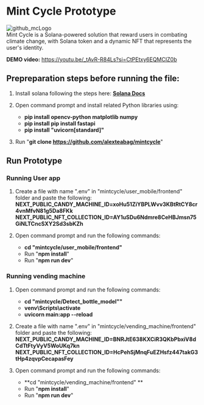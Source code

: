 # Mint Cycle Prototype
![github_mcLogo](https://github.com/alexteabag/mintcycle/assets/93482528/92ed8e72-3718-41d7-9b7a-3178b8facfe8)  
Mint Cycle is a Solana-powered solution that reward users in combating climate change, with Solana token and a dynamic NFT that represents the user's identity.   

**DEMO video:** https://youtu.be/_tAvR-R84Ls?si=CtPEtxy6EQMCIZ0b

## Prepreparation steps before running the file:
1) Install solana following the steps here: **[Solana Docs](https://docs.solana.com/getstarted/local)**

2) Open command prompt and install related Python libraries using:
   - **pip install opencv-python matplotlib numpy**
   - **pip install pip install fastapi**
   - **pip install "uvicorn[standard]"**
  
3) Run "**git clone https://github.com/alexteabag/mintcycle**"  



## Run Prototype
### Running User app
1) Create a file with name ".env" in "mintcycle/user_mobile/frontend" folder and paste the following:
    **NEXT_PUBLIC_CANDY_MACHINE_ID=xoHu51ZiYBPLWvv3KBtRtCY8cr4vnMfvN81g5Da8FKk**
    **NEXT_PUBLIC_NFT_COLLECTION_ID=AY1uSDu6Ndmre8CeHBJmsn75GiNLTCncSXY2Sd3sbKZh**

2) Open command prompt and run the following commands:
   - **cd "mintcycle/user_mobile/frontend"**
   - Run "**npm install**"
   - Run "**npm run dev**"


  
### Running vending machine
1) Open command prompt and run the following commands:
   - **cd "mintcycle/Detect_bottle_model""**
   - **venv\Scripts\activate**
   - **uvicorn main:app --reload**

2) Create a file with name ".env" in "mintcycle/vending_machine/frontend" folder and paste the following:
    **NEXT_PUBLIC_CANDY_MACHINE_ID=BNRJtE638KXCiR3QKbPbxiV8dCdTtFtyVyV5WoUKq7kn**
    **NEXT_PUBLIC_NFT_COLLECTION_ID=HcPehSjMnqFuEZHsfz447takG3tHp4zqvpCecapasFey**

3) Open command prompt and run the following commands:
   - **cd "mintcycle/vending_machine/frontend" **
   - Run "**npm install**"
   - Run "**npm run dev**"
